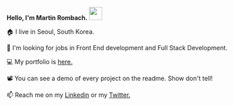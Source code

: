**Hello, I'm Martin Rombach.** <img src="https://raw.githubusercontent.com/MartinHeinz/MartinHeinz/master/wave.gif" width="30px">

🏠 I live in Seoul, South Korea.

👀 I'm looking for jobs in Front End development and Full Stack Development.

💻 My portfolio is <a href="www.martinrombachdev.com/portfolio">here.</a>

📽️ You can see a demo of every project on the readme. Show don't tell!

📫 Reach me on my <a href="https://www.linkedin.com/in/martin-rombach-0a67b266/">Linkedin</a> or my <a href="https://img.shields.io/twitter/follow/MartinRombach88">Twitter. </a>



<!---
martinrombach88/martinrombach88 is a ✨ special ✨ repository because its `README.md` (this file) appears on your GitHub profile.
You can click the Preview link to take a look at your changes.
--->

